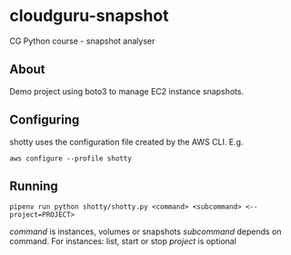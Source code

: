 # cloudguru-snapshot
CG Python course - snapshot analyser

## About
Demo project using boto3 to manage EC2 instance snapshots.

## Configuring
shotty uses the configuration file created by the AWS CLI. E.g.

`aws configure --profile shotty`

## Running

`pipenv run python shotty/shotty.py <command> <subcommand> <--project=PROJECT>`

*command* is instances, volumes or snapshots 
*subcommand* depends on command. For instances: list, start or stop
*project* is optional